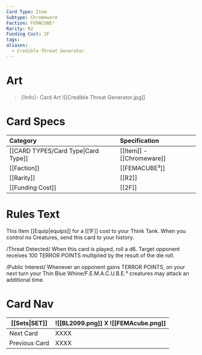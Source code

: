 ```yaml
---
Card Type: Item
Subtype: Chromeware
Faction: FEMACUBE³
Rarity: R2
Funding Cost: 2F
tags: 
aliases:
  - Credible Threat Generator
---
```

# Art

> [!info]- Card Art
> ![[Credible Threat Generator.jpg]]

# Card Specs

| Category | Specification| 
| :--- | :--- |
| [[CARD TYPES/Card Type\|Card Type]] | [[Item]] - [[Chromeware]] |  
| [[Faction]] | [[FEMACUBE³]] | 
| [[Rarity]] | [[R2]] |  
| [[Funding Cost]] | [[2F]] |  

# Rules Text

This Item [[Equip|equips]] for a [[1F]] cost to your Think Tank. 
When you control no Creatures, send this card to your history.  

/Threat Detected/ 
When this card is played, roll a d6. Target opponent receives 100 TERROR POINTS multiplied by the result of the die roll.

/Public Interest/
Whenever an opponent gains TERROR POINTS, 
on your next turn your Thin Blue Whine/F.E.M.A.C.U.B.E.³ creatures may attack an additional time.

# Card Nav

| [[Sets\|SET]] |  ![[BL2099.png]] 𐌢 ![[FEMAcube.png]] |
| --- | --- |  
| Next Card | XXXX |  
| Previous Card | XXXX |  

